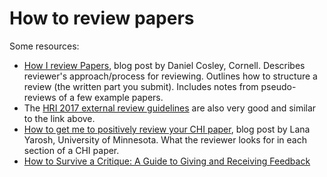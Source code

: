 # How to review papers

Some resources:
- [How I review Papers](http://blogs.cornell.edu/danco/2014/06/12/how-i-review-papers/), blog post by Daniel Cosley, Cornell. Describes reviewer's approach/process for reviewing. Outlines how to structure a review (the written part you submit). Includes notes from pseudo-reviews of a few example papers.
- The [HRI 2017 external review guidelines](https://docs.google.com/document/d/1v11j-qeGaaGg3SNONlZUrSdPajNL4VWqLMwOMoKDIpI/edit) are also very good and similar to the link above.
- [How to get me to positively review your CHI paper](http://lanayarosh.com/2012/10/how-to-get-me-to-positively-review-your-chi-paper/), blog post by Lana Yarosh, University of Minnesota. What the reviewer looks for in each section of a CHI paper.
- [How to Survive a Critique: A Guide to Giving and Receiving Feedback](http://www.aiga.org/how-to-survive-a-critique/)
